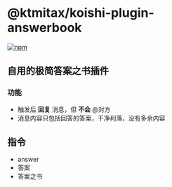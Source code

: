 # @ktmitax/koishi-plugin-answerbook

[![npm](https://img.shields.io/npm/v/@ktmitax/koishi-plugin-answerbook?style=flat-square)](https://www.npmjs.com/package/@ktmitax/koishi-plugin-answerbook)

## 自用的极简答案之书插件

### 功能
- 触发后 **回复** 消息，但 **不会** @对方
- 消息内容只包括回答的答案，干净利落，没有多余内容

## 指令
- answer
- 答案
- 答案之书
